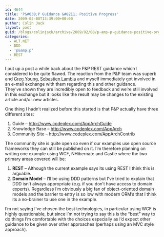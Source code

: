 ```yaml
---
id: 4644
title: 'P&#038;P Guidance &#8211; Positive Progress'
date: 2009-02-08T13:39:00+00:00
author: Colin Jack
layout: post
guid: /blogs/colinjack/archive/2009/02/08/p-amp-p-guidance-positive-progress.aspx
categories:
  - ALT.NET
  - DDD
  - 'p&amp;p'
  - REST
---
```

I put up a post a while back about the P&P REST guidance which I considered to be quite flawed. The reaction from the P&P team was superb and [Greg Young](http://codebetter.com/blogs/gregyoung/), [Sebastien Lambla](http://serialseb.blogspot.com/) and myself immediately got involved in an e-mail exchange with them regarding this and other guidance. They&#8217;ve&nbsp;shown they are incredibly open to feedback and we&#8217;re still involved in this exchange&nbsp;but&nbsp;it looks like the result may be changes to the existing article and/or new articles.

One thing I hadn&#8217;t realized before this started is that P&P actually have three different sites:

  1. Guide &ndash; <http://www.codeplex.com/AppArchGuide>
  2. Knowledge Base &ndash; <http://www.codeplex.com/AppArch>
  3. Community Site &ndash; <http://www.codeplex.com/AppArchContrib>

The community site is quite open so even if our examples use open source frameworks they can still be published on it. I&#8217;m therefore planning on writing one example using WCF, NHibernate and Castle where the two primary areas covered will be:

  1. **REST** &#8211; Although the current example says its using REST I think this is arguable.
  2. **Domain Model** &#8211; I&#8217;ll be using DDD patterns but I&#8217;ve tried to explain that DDD isn&#8217;t always appropriate (e.g. if you don&#8217;t have access to domain experts). Regardless I&#8217;m obviously a big fan of object-oriented domain models and the barrier to entry is so low with modern ORM&#8217;s that I think its a no-brainer to use one in the example.

I&#8217;m not saying I&#8217;ve chosen the best technologies, in particular using WCF is highly questionable, but since I&#8217;m not trying to say this is the &#8220;best&#8221; way to do things I&#8217;m comfortable with the choices especially as I&#8217;d expect other guidance to be given over other approaches (perhaps using an MVC style approach).